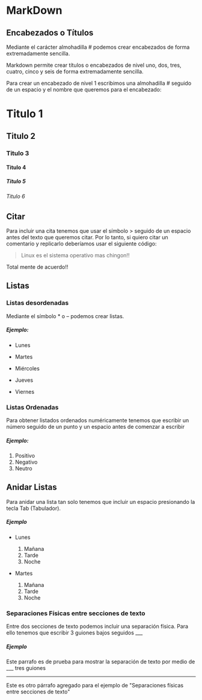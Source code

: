 # MarkDown

## Encabezados o Títulos

Mediante el carácter almohadilla # podemos crear encabezados
de forma extremadamente sencilla.

Markdown permite crear títulos o encabezados de nivel uno, dos, tres, cuatro,
cinco y seis de forma extremadamente sencilla.

Para crear un encabezado de nivel 1 escribimos una almohadilla # seguido de un
espacio y el nombre que queremos para el encabezado:

# Titulo 1
## Titulo 2
### Titulo 3
#### Titulo 4
##### Titulo 5
###### Titulo 6

## Citar

Para incluir una cita tenemos que usar el símbolo > seguido de un espacio antes
del texto que queremos citar. Por lo tanto, si quiero citar
un comentario y replicarlo deberíamos usar el siguiente código:

> Linux es el sistema operativo mas chingon!!

Total mente de acuerdo!!

## Listas

### Listas desordenadas

Mediante el símbolo * o – podemos crear listas.

##### Ejemplo:

* Lunes
- Martes
* Miércoles
- Jueves
* Viernes

### Listas Ordenadas

Para obtener listados ordenados numéricamente tenemos que escribir un
número seguido de un punto y un espacio antes de comenzar a escribir


##### Ejemplo:

1. Positivo
2. Negativo
3. Neutro

## Anidar Listas

Para anidar una lista tan solo tenemos que incluir un espacio presionando la
tecla Tab (Tabulador).

##### Ejemplo

- Lunes
  1. Mañana
  2. Tarde
  3. Noche

- Martes
  1. Mañana
  2. Tarde
  3. Noche

### Separaciones Físicas entre secciones de texto

Entre dos secciones de texto podemos incluir una separación física. Para ello
tenemos que escribir 3 guiones bajos seguidos ___

##### Ejemplo

Este parrafo es de prueba para mostrar la separación de texto por medio de ___ tres guiones

---

Este es otro párrafo agregado para el ejemplo de "Separaciones físicas entre secciones de texto"
